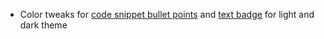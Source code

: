 * Color tweaks for [code snippet bullet points](snippets/code-comments#callout-comments) and [text badge](visuals/text-badge) for light and dark theme  